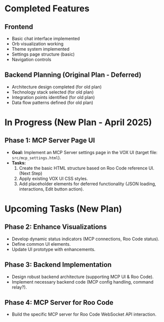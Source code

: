 # Completed Features

## Frontend
- Basic chat interface implemented
- Orb visualization working
- Theme system implemented
- Settings page structure (basic)
- Navigation controls

## Backend Planning (Original Plan - Deferred)
- Architecture design completed (for old plan)
- Technology stack selected (for old plan)
- Integration points identified (for old plan)
- Data flow patterns defined (for old plan)

# In Progress (New Plan - April 2025)

## Phase 1: MCP Server Page UI
- **Goal:** Implement an MCP Server settings page in the VOX UI (target file: `src/mcp_settings.html`).
- **Tasks:**
    1. Create the basic HTML structure based on Roo Code reference UI. (Next Step)
    2. Apply existing VOX UI CSS styles.
    3. Add placeholder elements for deferred functionality (JSON loading, interactions, Edit button action).

# Upcoming Tasks (New Plan)

## Phase 2: Enhance Visualizations
- Develop dynamic status indicators (MCP connections, Roo Code status).
- Define common UI elements.
- Update UI prototype with enhancements.

## Phase 3: Backend Implementation
- Design robust backend architecture (supporting MCP UI & Roo Code).
- Implement necessary backend code (MCP config handling, command relay?).

## Phase 4: MCP Server for Roo Code
- Build the specific MCP server for Roo Code WebSocket API interaction.
